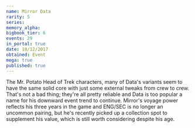 ```yaml
---
name: Mirror Data
rarity: 5
series:
memory_alpha:
bigbook_tier: 6
events: 29
in_portal: true
date: 18/12/2017
obtained: Event
mega: true
published: true
---
```


The Mr. Potato Head of Trek characters, many of Data's variants seem to have the same solid core with just some external tweaks from crew to crew. That's not a bad thing; they're all pretty reliable and Data is too popular a name for his downward event trend to continue. Mirror's voyage power reflects his three years in the game and ENG/SEC is no longer an uncommon pairing, but he's recently picked up a collection spot to supplement his value, which is still worth considering despite his age.
